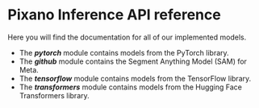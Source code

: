 # Pixano Inference API reference

Here you will find the documentation for all of our implemented models.

- The **_pytorch_** module contains models from the PyTorch library.
- The **_github_** module contains the Segment Anything Model (SAM) for Meta.
- The **_tensorflow_** module contains models from the TensorFlow library.
- The **_transformers_** module contains models from the Hugging Face Transformers library.
